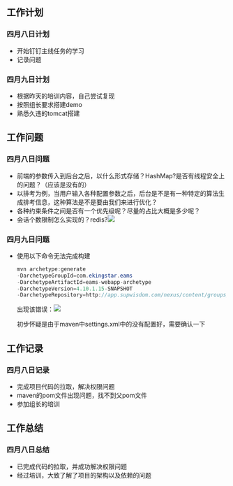 

## 工作计划

### 四月八日计划

* 开始钉钉主线任务的学习
* 记录问题

### 四月九日计划

* 根据昨天的培训内容，自己尝试复现
* 按照组长要求搭建demo
* 熟悉久违的tomcat搭建

## 工作问题

### 四月八日问题

* 前端的参数传入到后台之后，以什么形式存储？HashMap?是否有线程安全上的问题？（应该是没有的）
* 以排考为例，当用户输入各种配置参数之后，后台是不是有一种特定的算法生成排考信息，这种算法是不是要由我们来进行优化？
* 各种约束条件之间是否有一个优先级呢？尽量的占比大概是多少呢？
* 会话个数限制怎么实现的？redis?![](C:\Users\12533\AppData\Local\Temp\1712556384439.png)

### 四月九日问题

* 使用以下命令无法完成构建

  ```java
  mvn archetype:generate 
  -DarchetypeGroupId=com.ekingstar.eams 
  -DarchetypeArtifactId=eams-webapp-archetype 
  -DarchetypeVersion=4.10.1.15-SNAPSHOT 
  -DarchetypeRepository=http://app.supwisdom.com/nexus/content/groups/public
  ```

  出现该错误：![](C:\Users\12533\AppData\Local\Temp\1712587459123.png)

  初步怀疑是由于maven中settings.xml中的<mirror></mirror>没有配置好，需要确认一下

## 工作记录

### 四月八日记录

* 完成项目代码的拉取，解决权限问题
* maven的pom文件出现问题，找不到父pom文件
* 参加组长的培训

## 工作总结

### 四月八日总结

* 已完成代码的拉取，并成功解决权限问题
* 经过培训，大致了解了项目的架构以及依赖的问题







